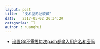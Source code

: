 ```yaml
---
layout: post
title:  "技术型网址收藏"
date:   2017-05-02 20:34:20
categories: IT
author : huanghui
---
```


* [设置Git不需要每次push都输入用户名和密码](http://www.itnose.net/detail/6204668.html) 